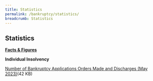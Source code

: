 ```yaml
---
title: Statistics
permalink: /bankruptcy/statistics/
breadcrumb: Statistics
---
```

Statistics
---

<u><b>Facts &amp; Figures</b></u>

**Individual Insolvency**

[Number of Bankruptcy Applications Orders Made and Discharges (May 2023)](/files/(140623)numberofbankruptcyapplicationsordersmadeanddischarges(may2023).pdf)(42 KB)